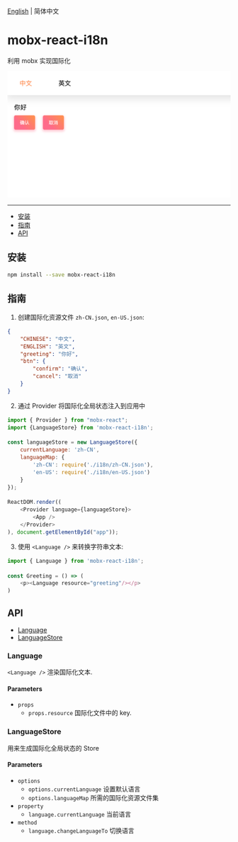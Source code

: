 [English](./README.md) | 简体中文

# mobx-react-i18n
利用 mobx 实现国际化

<img src="example/example.png" width="600" alt="例子" />

* * *

-   [安装](#安装)
-   [指南](#指南)
-   [API](#api)

## 安装

```sh
npm install --save mobx-react-i18n
```

## 指南

1. 创建国际化资源文件 `zh-CN.json`, `en-US.json`:
```json
{
    "CHINESE": "中文",
    "ENGLISH": "英文",
    "greeting": "你好",
    "btn": {
        "confirm": "确认",
        "cancel": "取消"
    }
}
```

2. 通过 Provider 将国际化全局状态注入到应用中
```js
import { Provider } from "mobx-react";
import {LanguageStore} from 'mobx-react-i18n';

const languageStore = new LanguageStore({
    currentLanguage: 'zh-CN',
    languageMap: {
        'zh-CN': require('./i18n/zh-CN.json'),
        'en-US': require('./i18n/en-US.json')
    }
});

ReactDOM.render((
    <Provider language={languageStore}>
        <App />
    </Provider>
), document.getElementById("app"));
```

3. 使用 `<Language />` 来转换字符串文本:
```js
import { Language } from 'mobx-react-i18n';

const Greeting = () => (
    <p><Language resource="greeting"/></p>
)
```

## API
-   [Language](#Language)
-   [LanguageStore](#LanguageStore)

### Language
`<Language />` 渲染国际化文本.

#### Parameters
-   `props`
    -   `props.resource` 国际化文件中的 key.

### LanguageStore
用来生成国际化全局状态的 Store
#### Parameters
-   `options`
    -   `options.currentLanguage` 设置默认语言
    -   `options.languageMap` 所需的国际化资源文件集
-   `property`
    -   `language.currentLanguage` 当前语言
-   `method`
    -   `language.changeLanguageTo` 切换语言